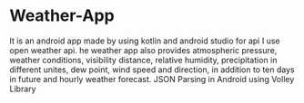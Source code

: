 # Weather-App
It is an android app made by using kotlin and android studio for api I use open weather api.
he weather app also provides atmospheric pressure, weather conditions, visibility distance, relative humidity, precipitation in different unites, dew point, wind speed and direction, in addition to ten days in future and hourly weather forecast.
JSON Parsing in Android using Volley Library
